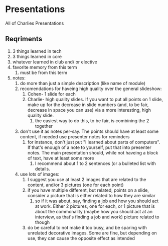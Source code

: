 # Presentations
All of Charlies Presentations

## Reqriments
1. 3 things learned in tech
2. 3 things learned in core
3. whatever learned in club and/ or elective
4. favorite memory from this term
	1. must be from this term
5. notes:
	1. do more than just a simple description (like name of module)
	2. recomendations for haveing high quality over the general slideshow:
		1. Cohen- 1 slide for each
		2. Charlie- high quality slides. If you want to put all points on 1 slide, make up for the decrease in slide numbers (and, to be fair, decrease in space you can use) via a more interesting, high quality slide.
			1. the easiest way to do this, to be fair, is combining the 2 together
	3. don't use it as notes per-say. The points should have at least some content, if needed use presenter notes for reminders
		1. for instance, don't just put "I learned about parts of computers". If that's enough of a note to yourself, put that into presenter notes. The main presentation should, while not haveing a block of text, have at least some more
			1. I recommend about 1 to 2 sentences (or a bulleted list with details.
	4. use lots of images:
		1. I suggest you use at least 2 images that are related to the content, and/or 3 pictures (one for each point)
		2. if you have multiple different, but related, points on a slide, consider a picture that is either related to how they are similar
			1. so if it was about, say, finding a job and how you should act at work. Either 2 pictures, one for each, or 1 picture that is about the commonality (maybe how you should act at an interview, as that's finding a job and work) picture related to though
		3. do be careful to not make it too busy, and be sparing with unrelated decorative images. Some are fine, but depending on use, they can cause the opposite effect as intended